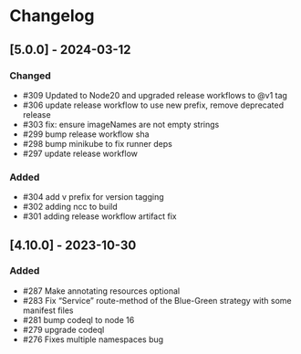 # Changelog

## [5.0.0] - 2024-03-12

### Changed

-  #309 Updated to Node20 and upgraded release workflows to @v1 tag
-  #306 update release workflow to use new prefix, remove deprecated release
-  #303 fix: ensure imageNames are not empty strings
-  #299 bump release workflow sha
-  #298 bump minikube to fix runner deps
-  #297 update release workflow

### Added

-  #304 add v prefix for version tagging
-  #302 adding ncc to build
-  #301 adding release workflow artifact fix

## [4.10.0] - 2023-10-30

### Added

-  #287 Make annotating resources optional
-  #283 Fix “Service” route-method of the Blue-Green strategy with some manifest files
-  #281 bump codeql to node 16
-  #279 upgrade codeql
-  #276 Fixes multiple namespaces bug
